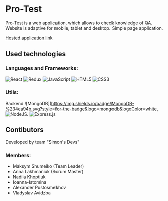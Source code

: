 # Pro-Test

Pro-Test is a web application, which allows to check knowledge of QA. Website is
adaptive for mobile, tablet and desktop. Simple page application.

[Hosted application link](https://tourmaline-brigadeiros-469a85.netlify.app/)

## Used technologies

### Languages and Frameworks:

![React](https://img.shields.io/badge/react-%2320232a.svg?style=for-the-badge&logo=react&logoColor=%2361DAFB)
![Redux](https://img.shields.io/badge/redux-%23593d88.svg?style=for-the-badge&logo=redux&logoColor=white)
![JavaScript](https://img.shields.io/badge/javascript-%23323330.svg?style=for-the-badge&logo=javascript&logoColor=%23F7DF1E)
![HTML5](https://img.shields.io/badge/html5-%23E34F26.svg?style=for-the-badge&logo=html5&logoColor=white)
![CSS3](https://img.shields.io/badge/css3-%231572B6.svg?style=for-the-badge&logo=css3&logoColor=white)

### Utils:

Backend
![MongoDB](https://img.shields.io/badge/MongoDB-%234ea94b.svg?style=for-the-badge&logo=mongodb&logoColor=white,
![NodeJS](https://img.shields.io/badge/node.js-6DA55F?style=for-the-badge&logo=node.js&logoColor=white).
![Express.js](https://img.shields.io/badge/express.js-%23404d59.svg?style=for-the-badge&logo=express&logoColor=%2361DAFB)

## Contibutors

Developed by team "Simon's Devs"

### Members:

- Maksym Shumeiko (Team Leader)
- Anna Lakhmaniuk (Scrum Master)
- Nadiia Khoptiuk
- Ioanna-Istomina
- Alexander Pustosmekhov
- Vladyslav Avidzba
